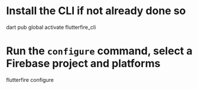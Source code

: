 # Install the CLI if not already done so

dart pub global activate flutterfire_cli

# Run the `configure` command, select a Firebase project and platforms

flutterfire configure
